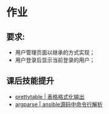 # 作业 

## 要求:

- 用户管理页面以继承的方式实现；
- 用户登录后显示当前登录的用户；


## 课后技能提升

- [prettytable | 表格格式化输出](https://github.com/adamlamers/prettytable)
- [argparse | ansible源码中命令行解析](https://github.com/ansible/ansible/blob/036ba7eeec3062e629bd550c14370939e9b1eb8c/test/utils/shippable/tools/run.py)

